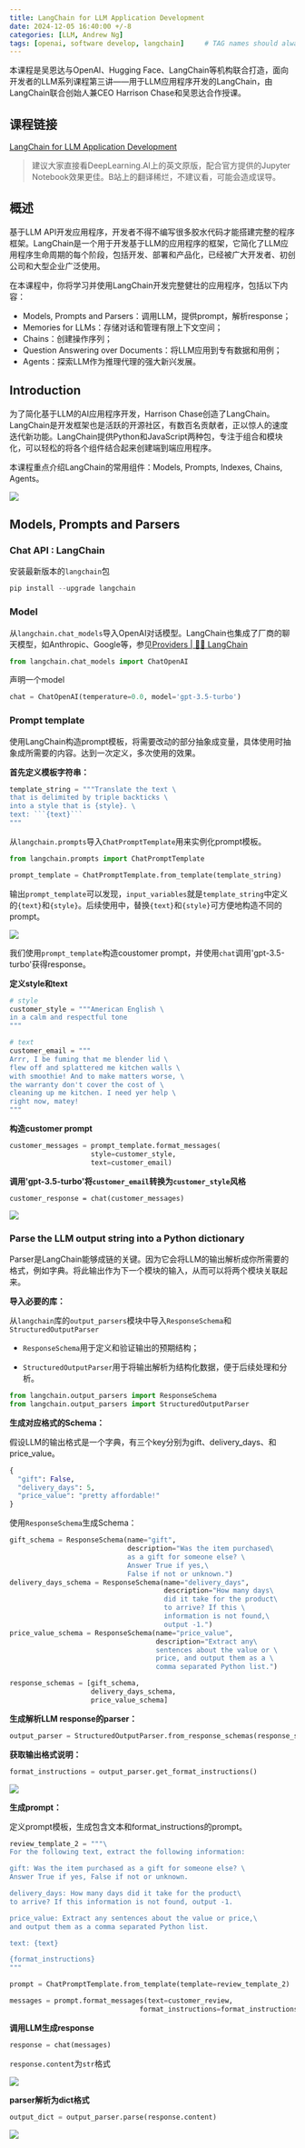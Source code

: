 ```yaml
---
title: LangChain for LLM Application Development
date: 2024-12-05 16:40:00 +/-8
categories: [LLM, Andrew Ng]
tags: [openai, software develop, langchain]     # TAG names should always be lowercase
---
```


本课程是吴恩达与OpenAI、Hugging Face、LangChain等机构联合打造，面向开发者的LLM系列课程第三讲——用于LLM应用程序开发的LangChain，由LangChain联合创始人兼CEO Harrison Chase和吴恩达合作授课。

## 课程链接

[LangChain for LLM Application Development](https://www.deeplearning.ai/short-courses/langchain-for-llm-application-development/)

>建议大家直接看DeepLearning.AI上的英文原版，配合官方提供的Jupyter Notebook效果更佳。B站上的翻译稀烂，不建议看，可能会造成误导。
>

## 概述

基于LLM API开发应用程序，开发者不得不编写很多胶水代码才能搭建完整的程序框架。LangChain是一个用于开发基于LLM的应用程序的框架，它简化了LLM应用程序生命周期的每个阶段，包括开发、部署和产品化，已经被广大开发者、初创公司和大型企业广泛使用。

在本课程中，你将学习并使用LangChain开发完整健壮的应用程序，包括以下内容：

- Models, Prompts and Parsers：调用LLM，提供prompt，解析response；
- Memories for LLMs：存储对话和管理有限上下文空间；
- Chains：创建操作序列；
- Question Answering over Documents：将LLM应用到专有数据和用例；
- Agents：探索LLM作为推理代理的强大新兴发展。

## Introduction

为了简化基于LLM的AI应用程序开发，Harrison Chase创造了LangChain。LangChain是开发框架也是活跃的开源社区，有数百名贡献者，正以惊人的速度迭代新功能。LangChain提供Python和JavaScript两种包，专注于组合和模块化，可以轻松的将各个组件结合起来创建端到端应用程序。

本课程重点介绍LangChain的常用组件：Models, Prompts, Indexes, Chains, Agents。

![](../assets/images/llm_develop/langchain-1.png)

## Models, Prompts and Parsers

### Chat API : LangChain

安装最新版本的`langchain`包

```python
pip install --upgrade langchain
```

### Model

从`langchain.chat_models`导入OpenAI对话模型。LangChain也集成了厂商的聊天模型，如Anthropic、Google等，参见[Providers | 🦜️🔗 LangChain](https://python.langchain.com/docs/integrations/providers/)

```python
from langchain.chat_models import ChatOpenAI
```

声明一个model

```python
chat = ChatOpenAI(temperature=0.0, model='gpt-3.5-turbo')
```

### Prompt template

使用LangChain构造prompt模板，将需要改动的部分抽象成变量，具体使用时抽象成所需要的内容。达到一次定义，多次使用的效果。

**首先定义模板字符串：**

```python
template_string = """Translate the text \
that is delimited by triple backticks \
into a style that is {style}. \
text: ```{text}```
"""
```

从`langchain.prompts`导入`ChatPromptTemplate`用来实例化prompt模板。

```python
from langchain.prompts import ChatPromptTemplate

prompt_template = ChatPromptTemplate.from_template(template_string)
```

输出`prompt_template`可以发现，`input_variables`就是`template_string`中定义的`{text}`和`{style}`。后续使用中，替换`{text}`和`{style}`可方便地构造不同的prompt。

![](../assets/images/llm_develop/langchain-2.png)

我们使用`prompt_template`构造coustomer prompt，并使用`chat`调用'gpt-3.5-turbo'获得response。

**定义style和text**

```python
# style
customer_style = """American English \
in a calm and respectful tone
"""

# text
customer_email = """
Arrr, I be fuming that me blender lid \
flew off and splattered me kitchen walls \
with smoothie! And to make matters worse, \
the warranty don't cover the cost of \
cleaning up me kitchen. I need yer help \
right now, matey!
"""
```

**构造customer prompt**

```python
customer_messages = prompt_template.format_messages(
                    style=customer_style,
                    text=customer_email)
```

**调用'gpt-3.5-turbo'将`customer_email`转换为`customer_style`风格**

```
customer_response = chat(customer_messages)
```

![](../assets/images/llm_develop/langchain-3.png)

### Parse the LLM output string into a Python dictionary

Parser是LangChain能够成链的关键。因为它会将LLM的输出解析成你所需要的格式，例如字典。将此输出作为下一个模块的输入，从而可以将两个模块关联起来。

**导入必要的库：**

从`langchain`库的`output_parsers`模块中导入`ResponseSchema`和`StructuredOutputParser`

- `ResponseSchema`用于定义和验证输出的预期结构；

- `StructuredOutputParser`用于将输出解析为结构化数据，便于后续处理和分析。

```python
from langchain.output_parsers import ResponseSchema
from langchain.output_parsers import StructuredOutputParser
```

**生成对应格式的Schema：**

假设LLM的输出格式是一个字典，有三个key分别为gift、delivery_days、和price_value。

```python
{
  "gift": False,
  "delivery_days": 5,
  "price_value": "pretty affordable!"
}
```

使用`ResponseSchema`生成Schema：

```python
gift_schema = ResponseSchema(name="gift",
                             description="Was the item purchased\
                             as a gift for someone else? \
                             Answer True if yes,\
                             False if not or unknown.")
delivery_days_schema = ResponseSchema(name="delivery_days",
                                      description="How many days\
                                      did it take for the product\
                                      to arrive? If this \
                                      information is not found,\
                                      output -1.")
price_value_schema = ResponseSchema(name="price_value",
                                    description="Extract any\
                                    sentences about the value or \
                                    price, and output them as a \
                                    comma separated Python list.")

response_schemas = [gift_schema, 
                    delivery_days_schema,
                    price_value_schema]
```

**生成解析LLM response的parser：**

```python
output_parser = StructuredOutputParser.from_response_schemas(response_schemas)
```

**获取输出格式说明：**

```python
format_instructions = output_parser.get_format_instructions()
```

![](../assets/images/llm_develop/langchain-4.png)

**生成prompt：**

定义prompt模板，生成包含文本和format_instructions的prompt。

```python
review_template_2 = """\
For the following text, extract the following information:

gift: Was the item purchased as a gift for someone else? \
Answer True if yes, False if not or unknown.

delivery_days: How many days did it take for the product\
to arrive? If this information is not found, output -1.

price_value: Extract any sentences about the value or price,\
and output them as a comma separated Python list.

text: {text}

{format_instructions}
"""

prompt = ChatPromptTemplate.from_template(template=review_template_2)

messages = prompt.format_messages(text=customer_review, 
                                format_instructions=format_instructions)
```

**调用LLM生成response**

```python
response = chat(messages)
```

`response.content`为`str`格式

![](../assets/images/llm_develop/langchain-6.png)

**parser解析为dict格式**

```python
output_dict = output_parser.parse(response.content)
```

![](../assets/images/llm_develop/langchain-7.png)